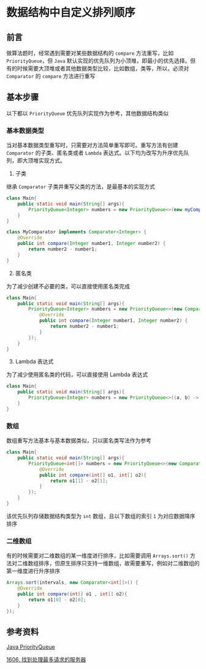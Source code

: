 # 数据结构中自定义排列顺序


## 前言

做算法题时，经常遇到需要对某些数据结构的 `compare` 方法重写，比如 `PriorityQueue`，但 `Java` 默认实现的优先队列为小顶堆，即最小的优先选择。但有的时候需要大顶堆或者其他数据类型比较，比如数组，类等，所以，必须对 `Comparator` 的 `compare` 方法进行重写

## 基本步骤

以下都以 `PriorityQueue` 优先队列实现作为参考，其他数据结构类似

### 基本数据类型

当对基本数据类型重写时，只需要对方法简单重写即可。重写方法有创建 `Comparator` 的子类、匿名类或者 `Lambda` 表达式。以下均为改写为升序优先队列，即大顶堆实现方式。

1. 子类

继承 `Comparator` 子类并重写父类的方法，是最基本的实现方式 

```java
class Main{
    public static void main(String[] args){
        PriorityQueue<Integer> numbers = new PriorityQueue<>(new myComparator());
    }
}

class MyComparator implements Comparator<Integer> {
    @Override
    public int compare(Integer number1, Integer number2) {
        return number2 - number1;
    }
}
```

2. 匿名类

为了减少创建不必要的类，可以直接使用匿名类完成

```java
class Main{
    public static void main(String[] args){
        PriorityQueue<Integer> numbers = new PriorityQueue<>(new Comparator(){
            @Override
        	public int compare(Integer number1, Integer number2) {
            	return number2 - number1;
    		}
        });
    }
}
```

3. Lambda 表达式

为了减少使用匿名类的代码，可以直接使用 Lambda 表达式

```java
class Main{
    public static void main(String[] args){
        PriorityQueue<Integer> numbers = new PriorityQueue<>((a, b) -> b - a);
    }
}
```

### 数组

数组重写方法基本与基本数据类似，只以匿名类写法作为参考

```java
class Main{
    public static void main(String[] args){
        PriorityQueue<int[]> numbers = new PriorityQueue<>(new Comparator<int[]>(){
            @Override
            public int compare(int[] o1, int[] o2){
                return o1[1] - o2[1];
            }
        });
    }
}
```

该优先队列存储数据结构类型为 `int` 数组，且以下数组的索引 `1` 为对应数据降序排序

### 二维数组

有的时候需要对二维数组的某一维度进行排序，比如需要调用 `Arrays.sort()` 方法对二维数组排序，但原生排序只支持一维数组，故需要重写，例如对二维数组的第一维度进行升序排序

```java
Arrays.sort(intervals, new Comparator<int[]>() {
    @Override
    public int compare(int[] o1 , int[] o2){
        return o1[0] - o2[0];
    }
});
```



## 参考资料

[Java PriorityQueue](https://www.cainiaojc.com/java/java-priorityqueue.html)

[1606. 找到处理最多请求的服务器](https://leetcode-cn.com/problems/find-servers-that-handled-most-number-of-requests/)


